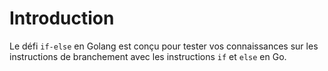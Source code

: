 # Introduction

Le défi `if-else` en Golang est conçu pour tester vos connaissances sur les instructions de branchement avec les instructions `if` et `else` en Go.
